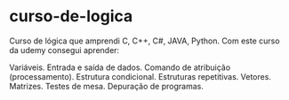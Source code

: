 # curso-de-logica
Curso de lógica que amprendi C, C++, C#, JAVA, Python. Com este curso da udemy consegui aprender:

Variáveis. Entrada e saída de dados. Comando de atribuição (processamento). Estrutura condicional. Estruturas repetitivas. Vetores. Matrizes. Testes de mesa. Depuração de programas.
